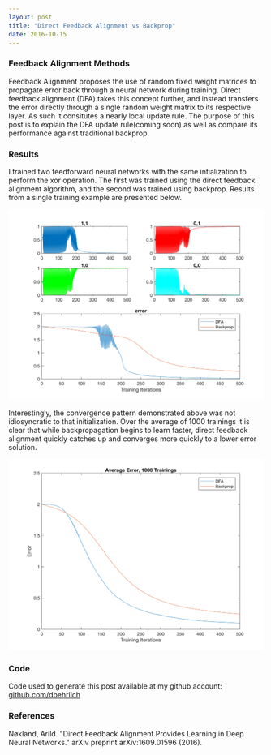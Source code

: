 ```yaml
---
layout: post
title: "Direct Feedback Alignment vs Backprop"
date: 2016-10-15
---
```


<div>

<h3>Feedback Alignment Methods</h3>

<p>Feedback Alignment proposes the use of random fixed weight matrices to propagate error back through a neural network during training. Direct feedback alignment (DFA) takes this concept further, and instead transfers the error directly through a single random weight matrix to its respective layer. As such it consitutes a nearly local update rule. The purpose of this post is to explain the DFA update rule(coming soon) as well as compare its performance against traditional backprop. </p>

<h3>Results</h3>

<p>I trained two feedforward neural networks with the same intialization to perform the xor operation. The first was trained using the direct feedback alignment algorithm, and the second was trained using backprop. Results from a single training example are presented below.</p>

<img src="/figures/DirectFeedbackAlignement_xor.png" alt="samples" style="width: 800px;"/>

<p>Interestingly, the convergence pattern demonstrated above was not idiosyncratic to that initialization. Over the average of 1000 trainings it is clear that while backpropagation begins to learn faster, direct feedback alignment quickly catches up and converges more quickly to a lower error solution.</p>

<img src="/figures/DirectFeedbackAlignement_xor_1000.png" alt="samples" style="width: 800px;"/>


<h3>Code</h3>

<p>Code used to generate this post available at my github account: <a href="https://github.com/dbehrlich/directFeedbackAlignment">github.com/dbehrlich</a></p>


<h3>References</h3>

<p>Nøkland, Arild. "Direct Feedback Alignment Provides Learning in Deep Neural Networks." arXiv preprint arXiv:1609.01596 (2016).</p>

</div>









